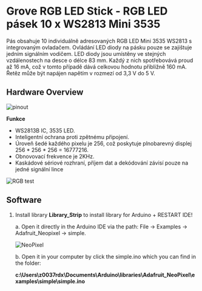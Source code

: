 # Grove RGB LED Stick - RGB LED pásek 10 x WS2813 Mini 3535

Pás obsahuje 10 individuálně adresovaných RGB LED Mini 3535 WS2813 s integrovaným ovladačem.
Ovládání LED diody na pásku pouze se zajištuje jedním signálním vodičem. LED diody jsou umístěny ve
stejných vzdálenostech na desce o délce 83 mm. Každý z nich spotřebovává proud až 16 mA, což v
tomto případě dává celkovou hodnotu přibližně 160 mA. Řetěz může být napájen napětím v rozmezí od
3,3 V do 5 V.

## Hardware Overview
![pinout](https://files.seeedstudio.com/wiki/Grove-RGB_LED_Stick-10-WS2813_Mini/img/pin_out.jpg)


**Funkce**
- WS2813B IC, 3535 LED.
- Inteligentní ochrana proti zpětnému připojení.
- Úroveň šedé každého pixelu je 256, což poskytuje plnobarevný displej 256 * 256 * 256 = 16777216.
- Obnovovací frekvence je 2KHz.
- Kaskádové sériové rozhraní, příjem dat a dekódování závisí pouze na jedné signální lince

![RGB test](https://cdn3.botland.cz/img/art/inne/13662_5.gif)

## Software

1.  Install library **Library_Strip** to install library for Arduino + RESTART IDE!
    
    a.  Open it directly in the Arduino IDE via the path: File → Examples → Adafruit_Neopixel → simple.

      ![NeoPixel](https://files.seeedstudio.com/wiki/Grove-RGB_LED_Stick-10-WS2813_Mini/img/path1.jpg)

    b. Open it in your computer by click the simple.ino which you can find in the folder:

       __c:\Users\z0037rdx\Documents\Arduino\libraries\Adafruit_NeoPixel\examples\simple\simple.ino__  